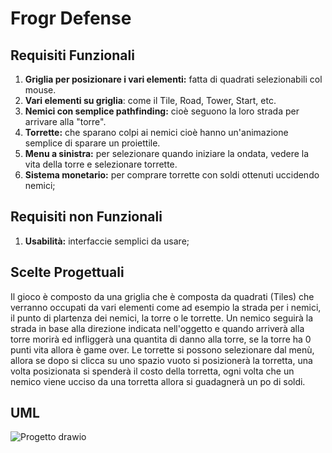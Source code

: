 # Frogr Defense
## Requisiti Funzionali
1. **Griglia per posizionare i vari elementi:** fatta di quadrati selezionabili col mouse.
2. **Vari elementi su griglia**: come il Tile, Road, Tower, Start, etc.
3. **Nemici con semplice pathfinding:** cioè seguono la loro strada per arrivare alla "torre".
4. **Torrette:** che sparano colpi ai nemici cioè hanno un'animazione semplice di sparare un proiettile.
5. **Menu a sinistra:** per selezionare quando iniziare la ondata, vedere la vita della torre e selezionare torrette.
6. **Sistema monetario:** per comprare torrette con soldi ottenuti uccidendo nemici;
## Requisiti non Funzionali
1. **Usabilità:** interfaccie semplici da usare;

## Scelte Progettuali
Il gioco è composto da una griglia che è composta da quadrati (Tiles) che verranno occupati da vari elementi
come ad esempio la strada per i nemici, il punto di plartenza dei nemici, la torre o le torrette. Un nemico
seguirà la strada in base alla direzione indicata nell'oggetto e quando arriverà alla torre morirà ed 
infliggerà una quantita di danno alla torre, se la torre ha 0 punti vita allora è game over. Le torrette si
possono selezionare dal menù, allora se dopo si clicca su uno spazio vuoto si posizionerà la torretta, una
volta posizionata si spenderà il costo della torretta, ogni volta che un nemico viene ucciso da una torretta
allora si guadagnerà un po di soldi.
## UML
![Progetto drawio](https://github.com/user-attachments/assets/83020fb4-fca4-48af-82ce-5eb7f80d42e7)

